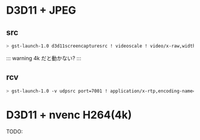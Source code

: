 # D3D11 + JPEG

## src

```sh
> gst-launch-1.0 d3d11screencapturesrc ! videoscale ! video/x-raw,width=[1,1920],height=[1,1080],pixel-aspect-ratio=1/1 ! videoconvert ! video/x-raw,format=I420 ! jpegenc ! rtpjpegpay ! udpsink host=127.0.0.1 port=7001
```

::: warning
4k だと動かない?
:::

## rcv

```sh
> gst-launch-1.0 -v udpsrc port=7001 ! application/x-rtp,encoding-name=JPEG ! rtpjpegdepay ! jpegdec ! autovideosink
```

# D3D11 + nvenc H264(4k)

TODO:
